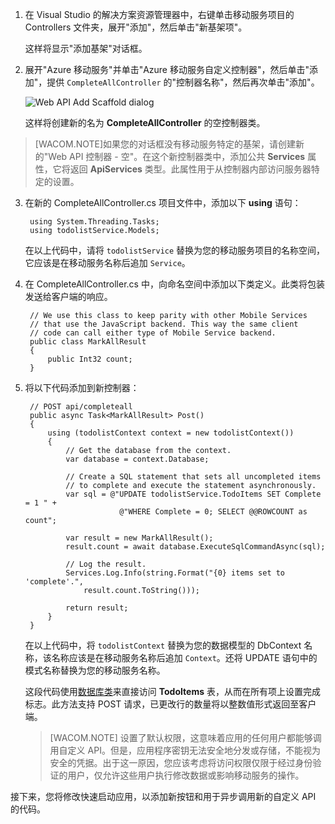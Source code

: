 

1. 在 Visual Studio 的解决方案资源管理器中，右键单击移动服务项目的 Controllers 文件夹，展开"添加"，然后单击"新基架项"。

	这样将显示"添加基架"对话框。

2. 展开"Azure 移动服务"并单击"Azure 移动服务自定义控制器"，然后单击"添加"，提供  `CompleteAllController` 的"控制器名称"，然后再次单击"添加"。

	![Web API Add Scaffold dialog](./media/mobile-services-dotnet-backend-create-custom-api/add-custom-api-controller.png)

	这样将创建新的名为 **CompleteAllController** 的空控制器类。

>[WACOM.NOTE]如果您的对话框没有移动服务特定的基架，请创建新的"Web API 控制器 - 空"。在这个新控制器类中，添加公共 **Services** 属性，它将返回 **ApiServices** 类型。此属性用于从控制器内部访问服务器特定的设置。

3. 在新的 CompleteAllController.cs 项目文件中，添加以下 **using** 语句：

		using System.Threading.Tasks;
		using todolistService.Models;

	在以上代码中，请将  `todolistService` 替换为您的移动服务项目的名称空间，它应该是在移动服务名称后追加  `Service`。 

4. 在 CompleteAllController.cs 中，向命名空间中添加以下类定义。此类将包装发送给客户端的响应。

        // We use this class to keep parity with other Mobile Services
        // that use the JavaScript backend. This way the same client
        // code can call either type of Mobile Service backend.
        public class MarkAllResult
        {
            public Int32 count;
        }


5. 将以下代码添加到新控制器：

	    // POST api/completeall        
        public async Task<MarkAllResult> Post()
        {
            using (todolistContext context = new todolistContext())
            {
                // Get the database from the context.
                var database = context.Database;

                // Create a SQL statement that sets all uncompleted items
                // to complete and execute the statement asynchronously.
                var sql = @"UPDATE todolistService.TodoItems SET Complete = 1 " +
                            @"WHERE Complete = 0; SELECT @@ROWCOUNT as count";

                var result = new MarkAllResult();
                result.count = await database.ExecuteSqlCommandAsync(sql);

                // Log the result.
                Services.Log.Info(string.Format("{0} items set to 'complete'.", 
                    result.count.ToString()));
                
                return result;
            }
        }

	在以上代码中，将  `todolistContext` 替换为您的数据模型的 DbContext 名称，该名称应该是在移动服务名称后追加  `Context`。还将 UPDATE 语句中的模式名称替换为您的移动服务名称。 

	这段代码使用[数据库类](http://msdn.microsoft.com/library/system.data.entity.database.aspx)来直接访问 **TodoItems** 表，从而在所有项上设置完成标志。此方法支持 POST 请求，已更改行的数量将以整数值形式返回至客户端。

	> [WACOM.NOTE] 设置了默认权限，这意味着应用的任何用户都能够调用自定义 API。但是，应用程序密钥无法安全地分发或存储，不能视为安全的凭据。出于这一原因，您应该考虑将访问权限仅限于经过身份验证的用户，仅允许这些用户执行修改数据或影响移动服务的操作。 

接下来，您将修改快速启动应用，以添加新按钮和用于异步调用新的自定义 API 的代码。

